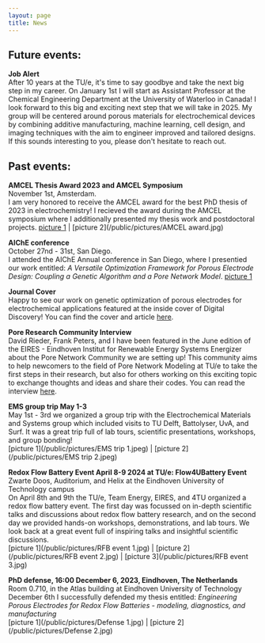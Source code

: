 ```yaml
---
layout: page
title: News
---
```


## Future events:
**Job Alert**\
After 10 years at the TU/e, it's time to say goodbye and take the next big step in my career.  On January 1st I will start as Assistant Professor at the Chemical Engineering Department at the University of Waterloo in Canada! I look forward to this big and exciting next step that we will take in 2025. My group will be centered around porous materials for electrochemical devices by combining additive manufacturing, machine learning, cell design, and imaging techniques with the aim to engineer improved and tailored designs. If this sounds interesting to you, please don't hesitate to reach out.

## Past events:
**AMCEL Thesis Award 2023 and AMCEL Symposium**\
November 1st, Amsterdam.\
I am very honored to receive the AMCEL award for the best PhD thesis of 2023 in electrochemistry! I recieved the award during the AMCEL symposium where I additionally presented my thesis work and postdoctoral projects. 
[picture 1](/public/pictures/AMCEL.jpg) | [picture 2](/public/pictures/AMCEL award.jpg) 

**AIChE conference**\
October 27nd - 31st, San Diego.\
I attended the AIChE Annual conference in San Diego, where I presentied our work entitled: *A Versatile Optimization Framework for Porous Electrode Design: Coupling a Genetic Algorithm and a Pore Network Model*. 
[picture 1](/public/pictures/AICHE.jpg)

**Journal Cover**\
Happy to see our work on genetic optimization of porous electrodes for electrochemical applications featured at the inside cover of Digital Discovery! You can find the cover and article [here](https://pubs.rsc.org/en/content/articlepdf/2024/dd/d3dd00247k).

**Pore Research Community Interview**\
David Rieder, Frank Peters, and I have been featured in the June edition of the EIRES - Eindhoven Institut for Renewable Energy Systems Energizer about the Pore Network Community we are setting up! This community aims to help newcomers to the field of Pore Network Modeling at TU/e to take the first steps in their research, but also for others working on this exciting topic to exchange thoughts and ideas and share their codes. You can read the interview [here](https://www.tue.nl/en/research/institutes/eindhoven-institute-for-renewable-energy-systems/focus-areas/pore-research-community).

**EMS group trip May 1-3**\
May 1st - 3rd we organized a group trip with the Electrochemical Materials and Systems group which included visits to TU Delft, Battolyser, UvA, and Surf. It was a great trip full of lab tours, scientific presentations, workshops, and group bonding!\
[picture 1](/public/pictures/EMS trip 1.jpeg) | [picture 2](/public/pictures/EMS trip 2.jpeg)

**Redox Flow Battery Event April 8-9 2024 at TU/e: Flow4UBattery Event**\
Zwarte Doos, Auditorium, and Helix at the Eindhoven University of Technology campus\
On April 8th and 9th the TU/e, Team Energy, EIRES, and 4TU organized a redox flow battery event. The first day was focussed on in-depth scientific talks and discussions about redox flow battery research, and on the second day we provided hands-on workshops, demonstrations, and lab tours. We look back at a great event full of inspiring talks and insightful scientific discussions.\
[picture 1](/public/pictures/RFB event 1.jpg) | [picture 2](/public/pictures/RFB event 2.jpg) | [picture 3](/public/pictures/RFB event 3.jpg)

**PhD defense, 16:00 December 6, 2023, Eindhoven, The Netherlands**\
Room 0.710, in the Atlas building at Eindhoven University of Technology\
December 6th I successfully defended my thesis entitled: *Engineering Porous Electrodes for Redox Flow Batteries - modeling, diagnostics, and manufacturing*\
[picture 1](/public/pictures/Defense 1.jpg) | [picture 2](/public/pictures/Defense 2.jpg)
